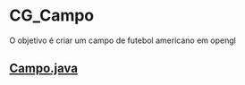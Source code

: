 # CG_Campo
O objetivo é criar um campo de futebol americano em opengl
## [Campo.java](../master/src/CG_Campo.java)
